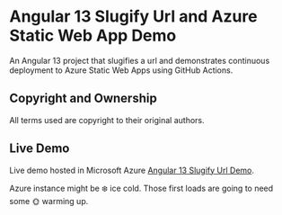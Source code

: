 # Angular 13 Slugify Url and Azure Static Web App Demo

An Angular 13 project that slugifies a url and demonstrates continuous deployment to Azure Static Web Apps using GitHub Actions.

## Copyright and Ownership

All terms used are copyright to their original authors.

## Live Demo

Live demo hosted in Microsoft Azure [Angular 13 Slugify Url Demo](https://proud-island-0a2542d10.1.azurestaticapps.net/).

Azure instance might be :snowflake: ice cold. Those first loads are going to need some :sun_with_face: warming up.
